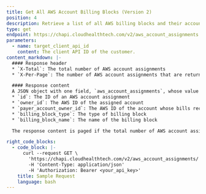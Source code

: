 ```yaml
---
title: Get All AWS Account Billing Blocks (Version 2)
position: 4
description: Retrieve a list of all AWS billing blocks and their account assignments.
type: get
endpoint: https://chapi.cloudhealthtech.com/v2/aws_account_assignments
parameters:
  - name: target_client_api_id
    content: The client API ID of the customer.
content_markdown: |-
  #### Response header
  * `X-Total`: The total number of AWS account assignments
  * `X-Per-Page`: The number of AWS account assignments that are returned per page

  #### Response content
  A JSON object with one field, `aws_account_assignments`, whose value is an array of objects with the following fields:
  * `id`: The ID of an AWS account assignment
  * `owner_id`: The AWS ID of the assigned account
  * `payer_account_owner_id`: The AWS ID of the account whose bills receive the billing line items for the assigned account
  * `billing_block_type`: The type of billing block
  * `billing_block_name`: The name of the billing block

  The response content is paged if the total number of AWS account assignments is greater than the number that is returned per page.

right_code_blocks:
  - code_block: |-
      curl --request GET \
        'https://chapi.cloudhealthtech.com/v2/aws_account_assignments/' \
        -H 'Content-Type: application/json'
        -H 'Authorization: Bearer <your_api_key>'
    title: Sample Request
    language: bash
---
```

